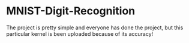 # MNIST-Digit-Recognition
The project is pretty simple and everyone has done the project, but this particular kernel is been uploaded because of its accuracy!
